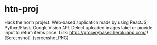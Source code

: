 # htn-proj
Hack the north project.
Web-based application made by using ReactJS, Python/Flask, Google Vision API.
Detect uploaded images label or provide input to return items price.
Link: https://grocerybased.herokuapp.com/
![Screenshot]: (screenshot.PNG)
